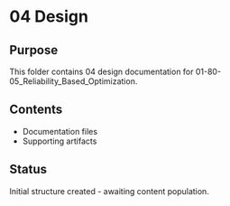 # 04 Design

## Purpose
This folder contains 04 design documentation for 01-80-05_Reliability_Based_Optimization.

## Contents
- Documentation files
- Supporting artifacts

## Status
Initial structure created - awaiting content population.
